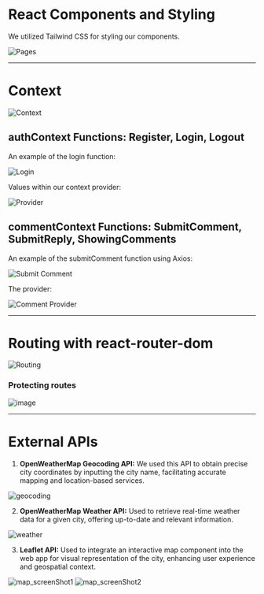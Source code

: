 # React Components and Styling

We utilized Tailwind CSS for styling our components.

![Pages](https://github.com/ECH-CHADLI/react_cities/assets/118133139/d1a587d2-8eeb-4b9c-a396-b50048065648)

---

# Context

![Context](https://github.com/ECH-CHADLI/react_cities/assets/118133139/06ba3aef-b31a-4f1d-a620-31ca3fc709e8)

## authContext Functions: Register, Login, Logout

An example of the login function:

![Login](https://github.com/ECH-CHADLI/react_cities/assets/118133139/510a5412-0145-4155-8979-cfa568228f66)

Values within our context provider:

![Provider](https://github.com/ECH-CHADLI/react_cities/assets/118133139/c4def278-713e-4d7c-bb18-8d78ec042313)

## commentContext Functions: SubmitComment, SubmitReply, ShowingComments

An example of the submitComment function using Axios:

![Submit Comment](https://github.com/ECH-CHADLI/react_cities/assets/118133139/afd056ff-b3ae-499a-8f33-5d950b2dc8c7)

The provider:

![Comment Provider](https://github.com/ECH-CHADLI/react_cities/assets/118133139/12f5bc78-24f8-408e-b606-e2f00faec71f)

---

# Routing with react-router-dom

![Routing](https://github.com/ECH-CHADLI/react_cities/assets/118133139/f7c44a0d-b13a-4498-b69d-283f5dda5fe0)

### Protecting routes

![image](https://github.com/ECH-CHADLI/react_cities/assets/118133139/17b7e37d-7278-4501-b4ae-0f1793a73afa)


---

# External APIs

1. **OpenWeatherMap Geocoding API:**
   We used this API to obtain precise city coordinates by inputting the city name, facilitating accurate mapping and location-based services.
   
![geocoding](https://github.com/ECH-CHADLI/react_cities/assets/114262432/368623ab-cedc-4ff3-907c-d091922ca577)

2. **OpenWeatherMap Weather API:**
   Used to retrieve real-time weather data for a given city, offering up-to-date and relevant information.
   
![weather](https://github.com/ECH-CHADLI/react_cities/assets/114262432/9e2fdb83-6376-401a-a77b-ddadbe2e7f1e)

3. **Leaflet API:**
   Used to integrate an interactive map component into the web app for visual representation of the city, enhancing user experience and geospatial context.
   
![map_screenShot1](https://github.com/ECH-CHADLI/react_cities/assets/114262432/579edf76-f08d-4a7b-b20d-5e816f18e039)
![map_screenShot2](https://github.com/ECH-CHADLI/react_cities/assets/114262432/b40b5358-3489-46d2-b5ed-238acb266ac7)
